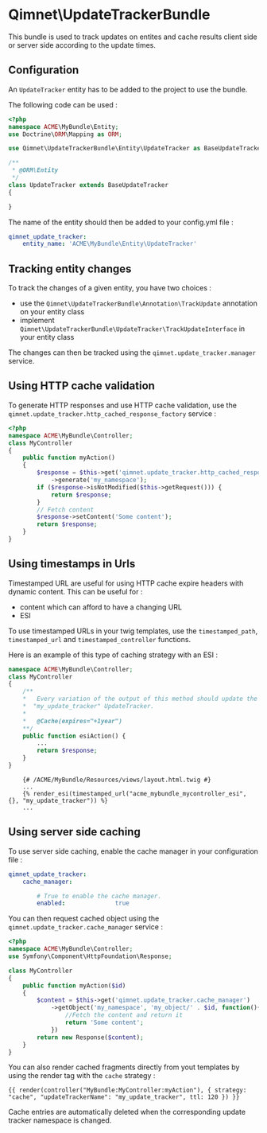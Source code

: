 Qimnet\UpdateTrackerBundle
==========================

This bundle is used to track updates on entites and cache results client side
or server side according to the update times.


Configuration
-------------


An `UpdateTracker` entity has to be added to the project to use the bundle. 

The following code can be used :

```php
<?php
namespace ACME\MyBundle\Entity;
use Doctrine\ORM\Mapping as ORM;

use Qimnet\UpdateTrackerBundle\Entity\UpdateTracker as BaseUpdateTracker;

/**
 * @ORM\Entity
 */
class UpdateTracker extends BaseUpdateTracker
{

}
```


The name of the entity should then be added to your config.yml file :

```yaml
qimnet_update_tracker:
    entity_name: 'ACME\MyBundle\Entity\UpdateTracker'
```

Tracking entity changes
-----------------------

To track the changes of a given entity, you have two choices :

*   use the `Qimnet\UpdateTrackerBundle\Annotation\TrackUpdate` annotation on 
    your entity class
*   implement `Qimnet\UpdateTrackerBundle\UpdateTracker\TrackUpdateInterface` 
    in your entity class

The changes can then be tracked using the `qimnet.update_tracker.manager` 
service.


Using HTTP cache validation
---------------------------

To generate HTTP responses and use HTTP cache validation, use the 
`qimnet.update_tracker.http_cached_response_factory` service :

```php
<?php
namespace ACME\MyBundle\Controller;
class MyController
{
    public function myAction() 
    {
        $response = $this->get('qimnet.update_tracker.http_cached_response_factory')
            ->generate('my_namespace');
        if ($response->isNotModified($this->getRequest())) {
            return $response;
        }
        // Fetch content
        $response->setContent('Some content');
        return $response;
    }
}
```


Using timestamps in Urls
------------------------

Timestamped URL are useful for using HTTP cache expire headers with dynamic content.
This can be useful for :

*  content which can afford to have a changing URL
*  ESI

To use timestamped URLs in your twig templates, use the `timestamped_path`, 
`timestamped_url` and `timestamped_controller` functions.

Here is an example of this type of caching strategy with an ESI :


```php
namespace ACME\MyBundle\Controller;
class MyController
{
    /**
    *   Every variation of the output of this method should update the 
    *  "my_update_tracker" UpdateTracker.
    * 
    *   @Cache(expires="+1year")
    **/
    public function esiAction() {
        ...
        return $response;
    }
}
```

```twig
    {# /ACME/MyBundle/Resources/views/layout.html.twig #}
    ...
    {% render_esi(timestamped_url("acme_mybundle_mycontroller_esi", {}, "my_update_tracker")) %}
    ...
```



Using server side caching
-------------------------

To use server side caching, enable the cache manager in your configuration 
file :

```yaml
qimnet_update_tracker:
    cache_manager:

        # True to enable the cache manager.
        enabled:              true
```

You can then request cached object using the `qimnet.update_tracker.cache_manager`
service :

```php
<?php
namespace ACME\MyBundle\Controller;
use Symfony\Component\HttpFoundation\Response;

class MyController
{
    public function myAction($id)
    {
        $content = $this->get('qimnet.update_tracker.cache_manager')
            ->getObject('my_namespace', 'my_object/' . $id, function(){
                //Fetch the content and return it
                return 'Some content';
            })
        return new Response($content);
    }
}
```

You can also render cached fragments directly from yout templates by using the 
render tag with the ``cache`` strategy :

```twig
{{ render(controller("MyBundle:MyController:myAction"), { strategy: "cache", "updateTrackerName": "my_update_tracker", ttl: 120 }) }}
```



Cache entries are automatically deleted when the corresponding update tracker namespace
is changed.


